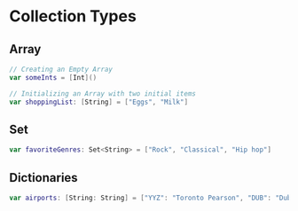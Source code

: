 # Collection Types

## Array

```swift
// Creating an Empty Array
var someInts = [Int]()

// Initializing an Array with two initial items
var shoppingList: [String] = ["Eggs", "Milk"]
```

## Set

```swift
var favoriteGenres: Set<String> = ["Rock", "Classical", "Hip hop"]
```

## Dictionaries

```swift
var airports: [String: String] = ["YYZ": "Toronto Pearson", "DUB": "Dublin"]
```